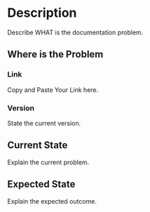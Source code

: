 # Description
Describe WHAT is the documentation problem.



## Where is the Problem
### Link
Copy and Paste Your Link here.

### Version
State the current version.



## Current State
Explain the current problem.



## Expected State
Explain the expected outcome.
